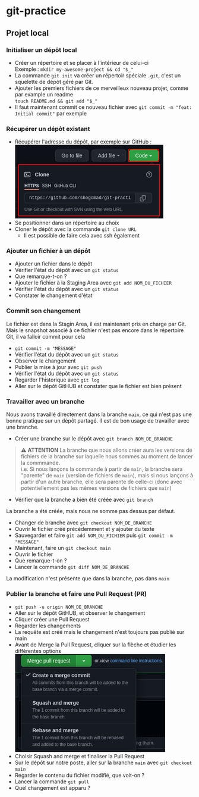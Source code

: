 # git-practice

## Projet local
### Initialiser un dépôt local
- Créer un répertoire et se placer à l'intérieur de celui-ci  
  Exemple : `mkdir my-awesome-project && cd "$_"`
- La commande `git init` va créer un répertoir spéciale `.git`, c'est un squelette de dépôt géré par Git.
- Ajouter les premiers fichiers de ce merveilleux nouveau projet, comme par example un readme  
  `touch README.md && git add "$_"`
- Il faut maintenant commit ce nouveau fichier avec `git commit -m "feat: Initial commit"` par exemple

### Récupérer un dépôt existant
- Récupérer l'adresse du dépôt, par exemple sur GitHub :  
  ![image](Pictures/2022-18-05-screenshot.png)
- Se positionner dans un répertoire au choix
- Cloner le dépôt avec la commande `git clone URL`
  - Il est possible de faire cela avec ssh également

### Ajouter un fichier à un dépôt
- Ajouter un fichier dans le dépôt
- Vérifier l'état du dépôt avec un `git status`
- Que remarque-t-on ?
- Ajouter le fichier à la Staging Area avec `git add NOM_DU_FICHIER`
- Vérifier l'état du dépôt avec un `git status`
- Constater le changement d'état

### Commit son changement
Le fichier est dans la Stagin Area, il est maintenant pris en charge par Git.
Mais le snapshot associé à ce fichier n'est pas encore dans le répertoire Git, il va falloir commit pour cela
- `git commit -m "MESSAGE"`
- Vérifier l'état du dépôt avec un `git status`
- Observer le changement
- Publier la mise à jour avec `git push`
- Vérifier l'état du dépôt avec un `git status`
- Regarder l'historique avec `git log`
- Aller sur le dépôt GitHUB et constater que le fichier est bien présent

### Travailler avec un branche
Nous avons travaillé directement dans la branche `main`, ce qui n'est pas une bonne pratique sur un dépôt partagé. 
Il est de bon usage de travailler avec une branche.
- Créer une branche sur le dépôt avec `git branch NOM_DE_BRANCHE`
> :warning: **ATTENTION** La branche que nous allons créer aura les versions de fichiers de la branche sur laquelle nous sommes au moment de lancer la commmande.  
> i.e. Si nous lançons la commande à partir de `main`, la branche sera "parente" de `main` (version de fichiers de `main`), mais si nous lançons à partir d'un autre branche, elle sera parente de celle-ci (donc avec potentiellement pas les mêmes versions de fichiers que `main`)
- Vérifier que la branche a bien été créée avec `git branch`

La branche a été créée, mais nous ne somme pas dessus par défaut.
- Changer de branche avec `git checkout NOM_DE_BRANCHE`
- Ouvrir le fichier créé précédemment et y ajouter du texte
- Sauvegarder et faire `git add NOM_DU_FICHIER` puis `git commit -m "MESSAGE"`
- Maintenant, faire un `git checkout main`
- Ouvrir le fichier
- Que remarque-t-on ?
- Lancer la commande `git diff NOM_DE_BRANCHE`

La modification n'est présente que dans la branche, pas dans `main`

### Publier la branche et faire une Pull Request (PR)

- `git push -u origin NOM_DE_BRANCHE`
- Aller sur le dépôt GitHUB, et observer le changement
- Cliquer créer une Pull Request
- Regarder les changements
- La requête est créé mais le changement n'est toujours pas publié sur main
- Avant de Merge la Pull Request, cliquer sur la flèche et étudier les différentes options  
![image](Pictures/2022-27-05-screenshot.png)
- Choisir Squash and merge et finaliser la Pull Request
- Sur le dépôt sur notre poste, aller sur la branche `main` avec `git checkout main`
- Regarder le contenu du fichier modifié, que voit-on ?
- Lancer la commande `git pull`
- Quel changement est apparu ?
